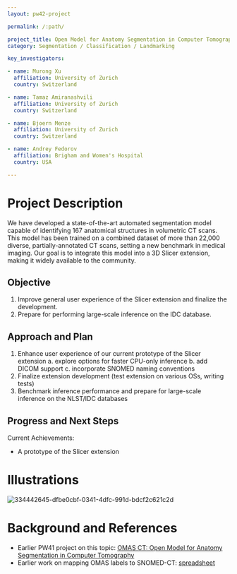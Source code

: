 ```yaml
---
layout: pw42-project

permalink: /:path/

project_title: Open Model for Anatomy Segmentation in Computer Tomography
category: Segmentation / Classification / Landmarking

key_investigators:

- name: Murong Xu
  affiliation: University of Zurich
  country: Switzerland

- name: Tamaz Amiranashvili
  affiliation: University of Zurich
  country: Switzerland

- name: Bjoern Menze
  affiliation: University of Zurich
  country: Switzerland

- name: Andrey Fedorov
  affiliation: Brigham and Women's Hospital
  country: USA

---
```


# Project Description

<!-- Add a short paragraph describing the project. -->


We have developed a state-of-the-art automated segmentation model capable of identifying 167 anatomical structures in volumetric CT scans. This model has been trained on a combined dataset of more than 22,000 diverse, partially-annotated CT scans, setting a new benchmark in medical imaging. Our goal is to integrate this model into a 3D Slicer extension, making it widely available to the community.



## Objective

<!-- Describe here WHAT you would like to achieve (what you will have as end result). -->


1. Improve general user experience of the Slicer extension and finalize the development.
2. Prepare for performing large-scale inference on the IDC database.



## Approach and Plan

<!-- Describe here HOW you would like to achieve the objectives stated above. -->


1. Enhance user experience of our current prototype of the Slicer extension
   a. explore options for faster CPU-only inference
   b. add DICOM support
   c. incorporate SNOMED naming conventions
2. Finalize extension development (test extension on various OSs, writing tests)
3. Benchmark inference performance and prepare for large-scale inference on the NLST/IDC databases



## Progress and Next Steps

<!-- Update this section as you make progress, describing of what you have ACTUALLY DONE.
     If there are specific steps that you could not complete then you can describe them here, too. -->


Current Achievements:

- A prototype of the Slicer extension



# Illustrations

<!-- Add pictures and links to videos that demonstrate what has been accomplished. -->


![334442645-dfbe0cbf-0341-4dfc-991d-bdcf2c621c2d](https://github.com/user-attachments/assets/de0d6f1d-8389-4cde-b597-683e84bb60ea)




# Background and References

<!-- If you developed any software, include link to the source code repository.
     If possible, also add links to sample data, and to any relevant publications. -->


* Earlier PW41 project on this topic: [OMAS CT: Open Model for Anatomy Segmentation in Computer Tomography](https://projectweek.na-mic.org/PW41_2024_MIT/Projects/OmasCtOpenModelForAnatomySegmentationInComputerTomography/)
* Earlier work on mapping OMAS labels to SNOMED-CT: [spreadsheet](https://docs.google.com/spreadsheets/d/1pBicNskjMDJBnD3w4yAQroj8SGSAhDfA_TUK24dLEyc/edit?gid=1390863317#gid=1390863317)


